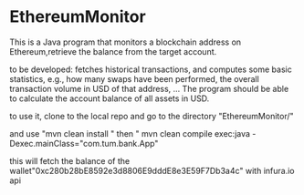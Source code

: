 # EthereumMonitor


This is a Java program that monitors a blockchain address on Ethereum,retrieve the balance from the target account.

to be developed: fetches
historical transactions, and computes some basic statistics, e.g., how many swaps
have been performed, the overall transaction volume in USD of that address, …
The program should be able to calculate the account balance of all assets in USD.

to use it, clone to  the local repo and go to the directory "EthereumMonitor/"

 and use "mvn clean install " then "  mvn clean compile exec:java -Dexec.mainClass="com.tum.bank.App"

 this will fetch the balance of the wallet"0xc280b28bE8592e3d8806E9dddE8e3E59F7Db3a4c" with infura.io api 




